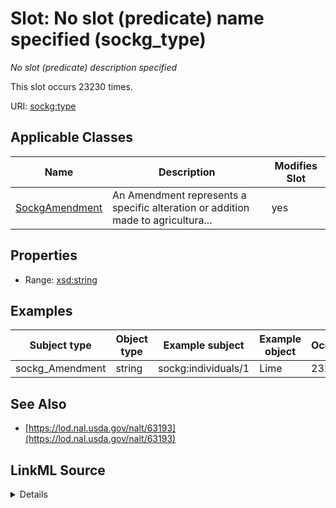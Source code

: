

# Slot: No slot (predicate) name specified (sockg_type)


_No slot (predicate) description specified_






This slot occurs 23230 times.


URI: [sockg:type](https://idir.uta.edu/sockg-ontology/docs/type)



<!-- no inheritance hierarchy -->





## Applicable Classes

| Name | Description | Modifies Slot |
| --- | --- | --- |
| [SockgAmendment](../classes/SockgAmendment.md) | An Amendment represents a specific alteration or addition made to agricultura... |  yes  |







## Properties

* Range: [xsd:string](http://www.w3.org/2001/XMLSchema#string)






## Examples

| Subject type | Object type | Example subject | Example object | Occurrences |
| --- | --- | --- | --- | --- |
| sockg_Amendment | string | sockg:individuals/1 | Lime | 23230 |


## See Also

* [https://lod.nal.usda.gov/nalt/63193](https://lod.nal.usda.gov/nalt/63193)



## LinkML Source

<details>

```yaml
name: sockg_type
annotations:
  count:
    tag: count
    value: 23230
description: No slot (predicate) description specified
title: No slot (predicate) name specified
examples:
- object:
    example_object: Lime
    example_object_type: string
    example_predicate: sockg:type
    example_subject: sockg:individuals/1
    example_subject_type: sockg_Amendment
from_schema: soc-kg
see_also:
- https://lod.nal.usda.gov/nalt/63193
rank: 1000
slot_uri: sockg:type
alias: sockg_type
domain_of:
- sockg_Amendment
union_of:
- '{''domain'': ''sockg_Amendment''}'
- '{''domain'': ''sockg_Publication''}'
range: string

```
</details>